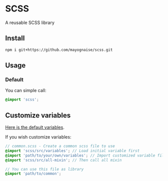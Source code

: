 # SCSS

A reusable SCSS library

## Install

```bash
npm i git+https://github.com/mayognaise/scss.git
```

## Usage

### Default

You can simple call:

```scss
@import 'scss';
```

## Customize variables

[Here is the default variables](https://github.com/mayognaise/scss/blob/master/src/variables.scss).

If you wish customize variables:

```scss
// common.scss - Create a common scss file to use
@import 'scss/src/variables'; // Load initial variable first
@import 'path/to/your/own/variables'; // Import customized variable file to overwrite
@import 'scss/src/all-mixin'; // Then call all mixin

// You can use this file as library
@import 'path/to/common';
```
